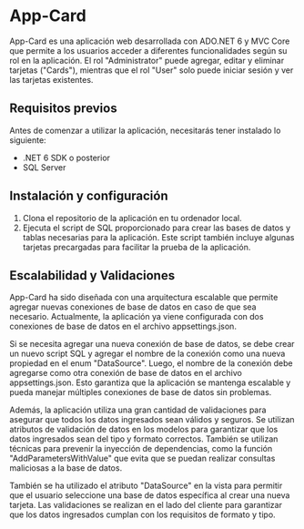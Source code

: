 # App-Card

App-Card es una aplicación web desarrollada con ADO.NET 6 y MVC Core que permite a los usuarios acceder a diferentes funcionalidades según su rol en la aplicación. El rol "Administrator" puede agregar, editar y eliminar tarjetas ("Cards"), mientras que el rol "User" solo puede iniciar sesión y ver las tarjetas existentes.

## Requisitos previos
Antes de comenzar a utilizar la aplicación, necesitarás tener instalado lo siguiente:

- .NET 6 SDK o posterior
- SQL Server

## Instalación y configuración
1. Clona el repositorio de la aplicación en tu ordenador local.
2. Ejecuta el script de SQL proporcionado para crear las bases de datos y tablas necesarias para la aplicación. Este script también incluye algunas tarjetas precargadas para facilitar la prueba de la aplicación.

## Escalabilidad y Validaciones
App-Card ha sido diseñada con una arquitectura escalable que permite agregar nuevas conexiones de base de datos en caso de que sea necesario. Actualmente, la aplicación ya viene configurada con dos conexiones de base de datos en el archivo appsettings.json.

Si se necesita agregar una nueva conexión de base de datos, se debe crear un nuevo script SQL y agregar el nombre de la conexión como una nueva propiedad en el enum "DataSource". Luego, el nombre de la conexión debe agregarse como otra conexión de base de datos en el archivo appsettings.json. Esto garantiza que la aplicación se mantenga escalable y pueda manejar múltiples conexiones de base de datos sin problemas.

Además, la aplicación utiliza una gran cantidad de validaciones para asegurar que todos los datos ingresados sean válidos y seguros. Se utilizan atributos de validación de datos en los modelos para garantizar que los datos ingresados sean del tipo y formato correctos. También se utilizan técnicas para prevenir la inyección de dependencias, como la función "AddParametersWithValue" que evita que se puedan realizar consultas maliciosas a la base de datos.



También se ha utilizado el atributo "DataSource" en la vista para permitir que el usuario seleccione una base de datos específica al crear una nueva tarjeta. Las validaciones se realizan en el lado del cliente para garantizar que los datos ingresados cumplan con los requisitos de formato y tipo.
